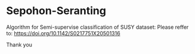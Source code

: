 # Sepohon-Seranting

Algorithm for Semi-supervise classification of SUSY dataset:
Please reffer to: https://doi.org/10.1142/S0217751X20501316

Thank you
